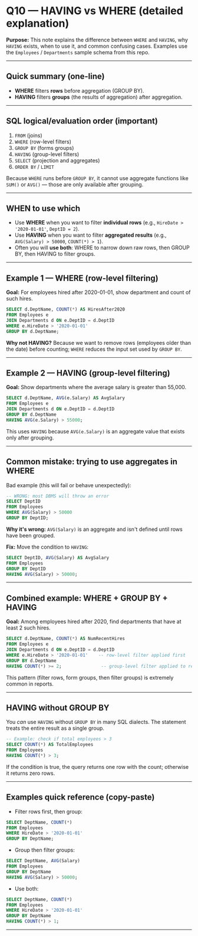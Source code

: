 # Q10 — HAVING vs WHERE (detailed explanation)

**Purpose:**
This note explains the difference between `WHERE` and `HAVING`, why `HAVING` exists, when to use it, and common confusing cases. Examples use the `Employees` / `Departments` sample schema from this repo.

---

## Quick summary (one-line)
- **WHERE** filters **rows** before aggregation (GROUP BY).
- **HAVING** filters **groups** (the results of aggregation) after aggregation.

---

## SQL logical/evaluation order (important)
1. `FROM` (joins)
2. `WHERE` (row-level filters)
3. `GROUP BY` (forms groups)
4. `HAVING` (group-level filters)
5. `SELECT` (projection and aggregates)
6. `ORDER BY` / `LIMIT`

Because `WHERE` runs before `GROUP BY`, it cannot use aggregate functions like `SUM()` or `AVG()` — those are only available after grouping.

---

## WHEN to use which
- Use **WHERE** when you want to filter **individual rows** (e.g., `HireDate > '2020-01-01'`, `DeptID = 2`).
- Use **HAVING** when you want to filter **aggregated results** (e.g., `AVG(Salary) > 50000`, `COUNT(*) > 1`).
- Often you will **use both**: WHERE to narrow down raw rows, then GROUP BY, then HAVING to filter groups.

---

## Example 1 — WHERE (row-level filtering)
**Goal:** For employees hired after 2020-01-01, show department and count of such hires.

```sql
SELECT d.DeptName, COUNT(*) AS HiresAfter2020
FROM Employees e
JOIN Departments d ON e.DeptID = d.DeptID
WHERE e.HireDate > '2020-01-01'
GROUP BY d.DeptName;
```
**Why not HAVING?** Because we want to remove rows (employees older than the date) before counting; `WHERE` reduces the input set used by `GROUP BY`.

---

## Example 2 — HAVING (group-level filtering)
**Goal:** Show departments where the average salary is greater than 55,000.

```sql
SELECT d.DeptName, AVG(e.Salary) AS AvgSalary
FROM Employees e
JOIN Departments d ON e.DeptID = d.DeptID
GROUP BY d.DeptName
HAVING AVG(e.Salary) > 55000;
```

This uses `HAVING` because `AVG(e.Salary)` is an aggregate value that exists only after grouping.

---

## Common mistake: trying to use aggregates in WHERE
Bad example (this will fail or behave unexpectedly):

```sql
-- WRONG: most DBMS will throw an error
SELECT DeptID
FROM Employees
WHERE AVG(Salary) > 50000
GROUP BY DeptID;
```

**Why it's wrong:** `AVG(Salary)` is an aggregate and isn't defined until rows have been grouped.

**Fix:** Move the condition to `HAVING`:

```sql
SELECT DeptID, AVG(Salary) AS AvgSalary
FROM Employees
GROUP BY DeptID
HAVING AVG(Salary) > 50000;
```

---

## Combined example: WHERE + GROUP BY + HAVING
**Goal:** Among employees hired after 2020, find departments that have at least 2 such hires.

```sql
SELECT d.DeptName, COUNT(*) AS NumRecentHires
FROM Employees e
JOIN Departments d ON e.DeptID = d.DeptID
WHERE e.HireDate > '2020-01-01'    -- row-level filter applied first
GROUP BY d.DeptName
HAVING COUNT(*) >= 2;               -- group-level filter applied to results
```

This pattern (filter rows, form groups, then filter groups) is extremely common in reports.

---

## HAVING without GROUP BY
You *can* use `HAVING` without `GROUP BY` in many SQL dialects. The statement treats the entire result as a single group.

```sql
-- Example: check if total employees > 3
SELECT COUNT(*) AS TotalEmployees
FROM Employees
HAVING COUNT(*) > 3;
```

If the condition is true, the query returns one row with the count; otherwise it returns zero rows.

---

## Examples quick reference (copy-paste)
- Filter rows first, then group:

```sql
SELECT DeptName, COUNT(*)
FROM Employees
WHERE HireDate > '2020-01-01'
GROUP BY DeptName;
```

- Group then filter groups:

```sql
SELECT DeptName, AVG(Salary)
FROM Employees
GROUP BY DeptName
HAVING AVG(Salary) > 50000;
```

- Use both:

```sql
SELECT DeptName, COUNT(*)
FROM Employees
WHERE HireDate > '2020-01-01'
GROUP BY DeptName
HAVING COUNT(*) > 1;
```

---

